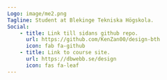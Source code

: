 ```yaml
---
Logo: image/me2.png
Tagline: Student at Blekinge Tekniska Högskola.
Social:
    - title: Link till sidans github repo.
      url: https://github.com/KenZan00/design-bth
      icon: fab fa-github
    - title: Link to course site.
      url: https://dbwebb.se/design
      icon: fas fa-leaf
---
```


